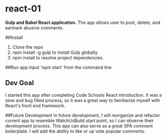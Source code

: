 # react-01

**Gulp and Babel React application.**
  The app allows user to post, delete, and earmark abusive comments.

##Install
  1. Clone the repo
  2. npm install -g gulp to install Gulp globally.
  3. npm install to resolve project dependencies.

##Run app
input 'npm start' from the command line

## Dev Goal
I started this app after completing Code Schools React introduction.  It was a slow and bug filled process, so it was a great way to familiarize myself with React's front end framework.  

##Future Development
In future development, I will reorganize and refactor current app to resemble WatchUsBuild start point, so I can observe their development process.
This app can also serve as a great SPA comment boilerplate.
I will add the ability to like or up vote popular comments.
